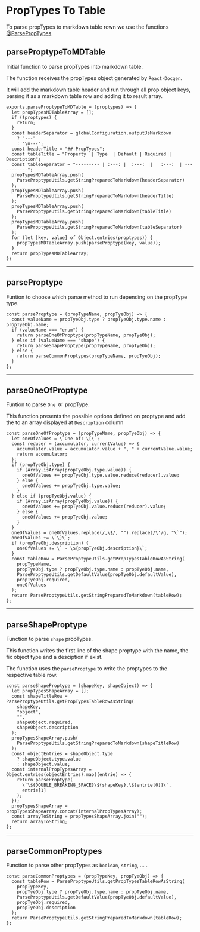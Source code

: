  # PropTypes To Table

To parse propTypes to markdown table rown we use the functions [@ParsePropTypes](./parsePropTypes.md)

 ## parseProptypeToMDTable

 Initial function to parse propTypes into markdown table.

 The function receives the propTypes object generated by `React-Docgen`.

 It will add the markdown table header and run through all prop object keys, parsing it as a markdown table row and adding it to result array.

```
exports.parseProptypeToMDTable = (proptypes) => {
  let propTypesMDTableArray = [];
  if (!proptypes) {
    return;
  }
  const headerSeparator = globalConfiguration.outputJsMarkdown
    ? "---"
    : "\n---";
  const headerTitle = "## PropTypes";
  const tableTitle = "Property  | Type  | Default | Required | Description";
  const tableSeparator = "--------- | :---: |  :---:  |   :---:  | -----------";
  propTypesMDTableArray.push(
    ParseProptypeUtils.getStringPreparedToMarkdown(headerSeparator)
  );
  propTypesMDTableArray.push(
    ParseProptypeUtils.getStringPreparedToMarkdown(headerTitle)
  );
  propTypesMDTableArray.push(
    ParseProptypeUtils.getStringPreparedToMarkdown(tableTitle)
  );
  propTypesMDTableArray.push(
    ParseProptypeUtils.getStringPreparedToMarkdown(tableSeparator)
  );
  for (let [key, value] of Object.entries(proptypes)) {
    propTypesMDTableArray.push(parseProptype(key, value));
  }
  return propTypesMDTableArray;
};
```
---

 ## parseProptype

 Funtion to choose which parse method to run depending on the propType type.

```
const parseProptype = (propTypeName, propTyeObj) => {
  const valueName = propTyeObj.type ? propTyeObj.type.name : propTyeObj.name;
  if (valueName === "enum") {
    return parseOneOfProptype(propTypeName, propTyeObj);
  } else if (valueName === "shape") {
    return parseShapeProptype(propTypeName, propTyeObj);
  } else {
    return parseCommonProptypes(propTypeName, propTyeObj);
  }
};
```
---

 ## parseOneOfProptype

 Funtion to parse `One Of` propType.

 This function presents the possible options defined on proptype and add the to an array displayed at `Description` column

```
const parseOneOfProptype = (propTypeName, propTyeObj) => {
  let oneOfValues = \`One of: \[\`;
  const reducer = (accumulator, currentValue) => {
    accumulator.value = accumulator.value + ", " + currentValue.value;
    return accumulator;
  };
  if (propTyeObj.type) {
    if (Array.isArray(propTyeObj.type.value)) {
      oneOfValues += propTyeObj.type.value.reduce(reducer).value;
    } else {
      oneOfValues += propTyeObj.type.value;
    }
  } else if (propTyeObj.value) {
    if (Array.isArray(propTyeObj.value)) {
      oneOfValues += propTyeObj.value.reduce(reducer).value;
    } else {
      oneOfValues += propTyeObj.value;
    }
  }
  oneOfValues = oneOfValues.replace(/,\$/, "").replace(/\'/g, "\`");
  oneOfValues += \`\]\`;
  if (propTyeObj.description) {
    oneOfValues += \` - \${propTyeObj.description}\`;
  }
  const tableRow = ParseProptypeUtils.getPropTypesTableRowAsString(
    propTypeName,
    propTyeObj.type ? propTyeObj.type.name : propTyeObj.name,
    ParseProptypeUtils.getDefaultValue(propTyeObj.defaultValue),
    propTyeObj.required,
    oneOfValues
  );
  return ParseProptypeUtils.getStringPreparedToMarkdown(tableRow);
};
```
---

 ## parseShapeProptype

 Function to parse `shape` propTypes.

 This function writes the first line of the shape proptype with the name, the fix object type and a desciption if exist.

 The function uses the `parseProptype` to write the proptypes to the respective table row.

```
const parseShapeProptype = (shapeKey, shapeObject) => {
  let propTypesShapeArray = [];
  const shapeTitleRow = ParseProptypeUtils.getPropTypesTableRowAsString(
    shapeKey,
    "object",
    "",
    shapeObject.required,
    shapeObject.description
  );
  propTypesShapeArray.push(
    ParseProptypeUtils.getStringPreparedToMarkdown(shapeTitleRow)
  );
  const objectEntries = shapeObject.type
    ? shapeObject.type.value
    : shapeObject.value;
  const internalPropTypesArray = Object.entries(objectEntries).map((entrie) => {
    return parseProptype(
      \`\${DOUBLE_BREAKING_SPACE}\${shapeKey}.\${entrie[0]}\`,
      entrie[1]
    );
  });
  propTypesShapeArray = propTypesShapeArray.concat(internalPropTypesArray);
  const arrayToString = propTypesShapeArray.join("");
  return arrayToString;
};
```
---

 ## parseCommonProptypes

 Function to parse other propTypes as `boolean`, `string`, ... .

```
const parseCommonProptypes = (propTypeKey, propTyeObj) => {
  const tableRow = ParseProptypeUtils.getPropTypesTableRowAsString(
    propTypeKey,
    propTyeObj.type ? propTyeObj.type.name : propTyeObj.name,
    ParseProptypeUtils.getDefaultValue(propTyeObj.defaultValue),
    propTyeObj.required,
    propTyeObj.description
  );
  return ParseProptypeUtils.getStringPreparedToMarkdown(tableRow);
};
```
